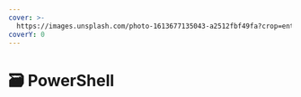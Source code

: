 ```yaml
---
cover: >-
  https://images.unsplash.com/photo-1613677135043-a2512fbf49fa?crop=entropy&cs=srgb&fm=jpg&ixid=M3wxOTcwMjR8MHwxfHNlYXJjaHwxfHxjbWR8ZW58MHx8fHwxNzA3MDExMzI4fDA&ixlib=rb-4.0.3&q=85
coverY: 0
---
```


# 🗃 PowerShell

